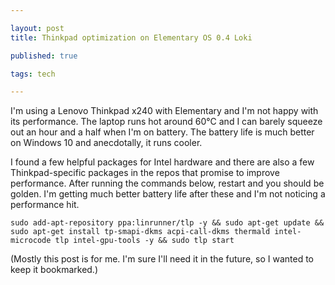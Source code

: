 ```yaml
---

layout: post
title: Thinkpad optimization on Elementary OS 0.4 Loki

published: true

tags: tech

---
```


I'm using a Lenovo Thinkpad x240 with Elementary and I'm not happy with its performance. The laptop runs hot around 60&deg;C and I can barely squeeze out an hour and a half when I'm on battery. The battery life is much better on Windows 10 and anecdotally, it runs cooler.

I found a few helpful packages for Intel hardware and there are also a few Thinkpad-specific packages in the repos that promise to improve performance. After running the commands below, restart and you should be golden. I'm getting much better battery life after these and I'm not noticing a performance hit.

`sudo add-apt-repository ppa:linrunner/tlp -y && sudo apt-get update && sudo apt-get install tp-smapi-dkms acpi-call-dkms thermald intel-microcode tlp intel-gpu-tools -y && sudo tlp start`

(Mostly this post is for me. I'm sure I'll need it in the future, so I wanted to keep it bookmarked.)
